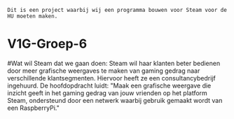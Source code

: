     Dit is een project waarbij wij een programma bouwen voor Steam voor de HU moeten maken.
# V1G-Groep-6



#Wat wil Steam dat we gaan doen:
Steam wil haar klanten beter bedienen door meer grafische weergaves te maken van gaming gedrag naar verschillende klantsegmenten. Hiervoor heeft ze een consultancybedrijf ingehuurd. De hoofdopdracht luidt: "Maak een grafische weergave die inzicht geeft in het gaming gedrag van jouw vrienden op het platform Steam, ondersteund door een netwerk waarbij gebruik gemaakt wordt van een RaspberryPi."
